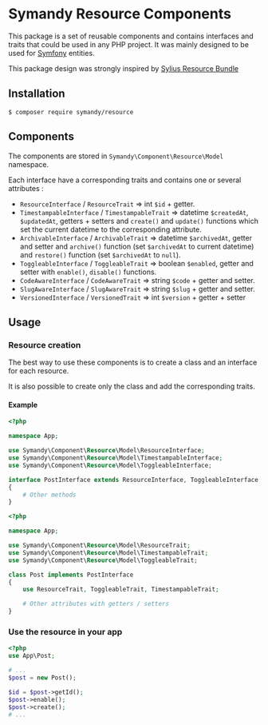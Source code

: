 # Symandy Resource Components

This package is a set of reusable components and contains interfaces and traits that could be used in any PHP project. 
It was mainly designed to be used for [Symfony](https://github.com/symfony/symfony) entities.

This package design was strongly inspired by [Sylius Resource Bundle](https://github.com/Sylius/SyliusResourceBundle)


## Installation

```shell
$ composer require symandy/resource
```


## Components
The components are stored in `Symandy\Component\Resource\Model` namespace.

Each interface have a corresponding traits and contains one or several attributes :

- `ResourceInterface` / `ResourceTrait` => int `$id` + getter.
- `TimestampableInterface` / `TimestampableTrait` => datetime `$createdAt`, `$updatedAt`, getters + setters and 
`create()` and `update()` functions which set the current datetime to the corresponding attribute.
- `ArchivableInterface` / `ArchivableTrait` => datetime `$archivedAt`, getter and setter and `archive()` function 
(set `$archivedAt` to current datetime) and `restore()` function (set  `$archivedAt` to `null`).
- `ToggleableInterface` / `ToggleableTrait` => boolean `$enabled`, getter and setter with `enable()`, `disable()` 
functions.
- `CodeAwareInterface` / `CodeAwareTrait` => string `$code` + getter and setter.
- `SlugAwareInterface` / `SlugAwareTrait` => string `$slug` + getter and setter.
- `VersionedInterface` / `VersionedTrait` => int `$version` + getter + setter


## Usage

### Resource creation

The best way to use these components is to create a class and an interface for each resource.

It is also possible to create only the class and add the corresponding traits.

#### Example  

```php
<?php

namespace App;

use Symandy\Component\Resource\Model\ResourceInterface;
use Symandy\Component\Resource\Model\TimestampableInterface;
use Symandy\Component\Resource\Model\ToggleableInterface;

interface PostInterface extends ResourceInterface, ToggleableInterface, TimestampableInterface
{
    # Other methods
}

```

```php
<?php

namespace App;

use Symandy\Component\Resource\Model\ResourceTrait;
use Symandy\Component\Resource\Model\TimestampableTrait;
use Symandy\Component\Resource\Model\ToggleableTrait;

class Post implements PostInterface
{
    use ResourceTrait, ToggleableTrait, TimestampableTrait;

    # Other attributes with getters / setters
}

```

### Use the resource in your app


```php
<?php
use App\Post;

# ...
$post = new Post();

$id = $post->getId();
$post->enable();
$post->create();
# ...
```

